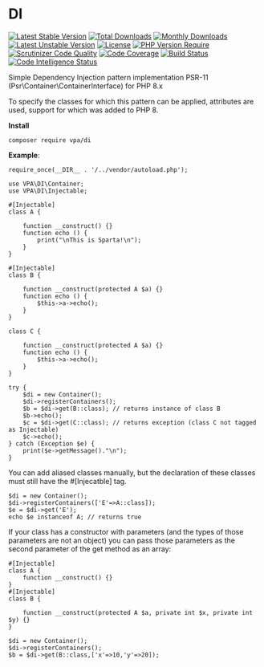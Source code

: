 # DI

[![Latest Stable Version](http://poser.pugx.org/vpa/di/v)](https://packagist.org/packages/vpa/di) 
[![Total Downloads](http://poser.pugx.org/vpa/di/downloads)](https://packagist.org/packages/vpa/di) 
[![Monthly Downloads](http://poser.pugx.org/vpa/di/d/monthly)](https://packagist.org/packages/vpa/di)
[![Latest Unstable Version](http://poser.pugx.org/vpa/di/v/unstable)](https://packagist.org/packages/vpa/di) 
[![License](http://poser.pugx.org/vpa/di/license)](https://packagist.org/packages/vpa/di) 
[![PHP Version Require](http://poser.pugx.org/vpa/di/require/php)](https://packagist.org/packages/vpa/di)
[![Scrutinizer Code Quality](https://scrutinizer-ci.com/g/zolll23/DI/badges/quality-score.png?b=main)](https://scrutinizer-ci.com/g/zolll23/DI/?branch=main)
[![Code Coverage](https://scrutinizer-ci.com/g/zolll23/DI/badges/coverage.png?b=main)](https://scrutinizer-ci.com/g/zolll23/DI/?branch=main)
[![Build Status](https://scrutinizer-ci.com/g/zolll23/DI/badges/build.png?b=main)](https://scrutinizer-ci.com/g/zolll23/DI/build-status/main)
[![Code Intelligence Status](https://scrutinizer-ci.com/g/zolll23/DI/badges/code-intelligence.svg?b=main)](https://scrutinizer-ci.com/code-intelligence)

Simple Dependency Injection pattern implementation PSR-11 (Psr\Container\ContainerInterface) for PHP 8.x 

To specify the classes for which this pattern can be applied, attributes are used, support for which was added to PHP 8.

**Install**

```
composer require vpa/di
```

**Example**:

```
require_once(__DIR__ . '/../vendor/autoload.php');

use VPA\DI\Container;
use VPA\DI\Injectable;

#[Injectable]
class A {

    function __construct() {}
    function echo () {
        print("\nThis is Sparta!\n");
    }
}

#[Injectable]
class B {

    function __construct(protected A $a) {}
    function echo () {
        $this->a->echo();
    }
}

class C {

    function __construct(protected A $a) {}
    function echo () {
        $this->a->echo();
    }
}

try {
    $di = new Container();
    $di->registerContainers();
    $b = $di->get(B::class); // returns instance of class B
    $b->echo();
    $c = $di->get(C::class); // returns exception (class C not tagged as Injectable)
    $c->echo();
} catch (Exception $e) {
    print($e->getMessage()."\n");
}
```

You can add aliased classes manually, but the declaration of these classes must still have the #[Injecatble] tag.
```
$di = new Container();
$di->registerContainers(['E'=>A::class]);
$e = $di->get('E');
echo $e instanceof A; // returns true
```

If your class has a constructor with parameters (and the types of those parameters are not an object) you can pass those parameters as the second parameter of the get method as an array:
```
#[Injectable]
class A {
    function __construct() {}
}
#[Injectable]
class B {

    function __construct(protected A $a, private int $x, private int $y) {}
}

$di = new Container();
$di->registerContainers();
$b = $di->get(B::class,['x'=>10,'y'=>20]);
```
